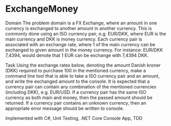 # ExchangeMoney

Domain
The problem domain is a FX Exchange, where an amount in one currency is exchanged to another amount in another currency. This is commonly done using an ISO currency pair, e.g. EUR/DKK, where EUR is the main currency and DKK is money currency. Each currency pair is associated with an exchange rate, where 1 of the main currency can be exchanged to given amount in the money currency. For instance: EUR/DKK 7,4394, would denote that 1 EUR can be exchange with 7,4394 DKK.

Task
Using the exchange rates below, denoting the amount Danish kroner (DKK) required to purchase 100 in the mentioned currency,  make a command line tool that is able to take a ISO currency pair and an  amount, and write the exchanged amount to the console.
It is expected that a currency pair can contain any combination of the mentioned currencies (including DKK), e.g. EUR/USD. 
If a currency pair has the same ISO currency as both main and money, then the passed amount should be returned. 
If a currency pair contains an unknown currency, then an appropriate error message should be written to console.

Implemented with C#, Unit Testing, .NET Core Console App, TDD
